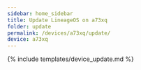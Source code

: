 ```yaml
---
sidebar: home_sidebar
title: Update LineageOS on a73xq
folder: update
permalink: /devices/a73xq/update/
device: a73xq
---
```

{% include templates/device_update.md %}
